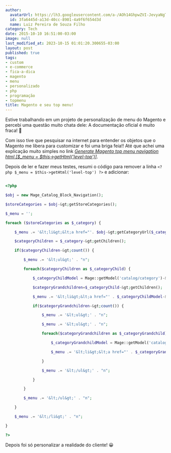 ```yaml
---
author:
  avatarUrl: https://lh3.googleusercontent.com/a-/AOh14GhpwZVI-JevyaNgTdlrOT6YN20cI6V9Kxtq38Ij8AQ=s100
  id: 3fa6445d-a13d-40cc-8901-4a9f6f654d3d
  name: Luiz Pereira de Souza Filho
category: Tech
date: 2015-10-10 16:51:00-03:00
image: null
last_modified_at: 2023-10-15 01:01:20.300655-03:00
layout: post
published: true
tags:
- custom
- e-commerce
- fica-a-dica
- magento
- menu
- personalizado
- php
- programação
- topmenu
title: Magento e seu top menu!
---
```


Estive trabalhando em um projeto de personalização de menu do Magento e percebi uma questão muito chata dele: A documentação oficial é muito fraca! 🙁

Com isso tive que pesquisar na internet para entender os objetos que o Magento me libera para customizar e foi uma briga feia!! Até que achei uma explicação muito simples no link [*Generate Magento top menu navigation html [$_menu = $this->getHtml('level-top')]*](http://www.w3bdeveloper.com/how-to/generate-magento-top-menu-navigation-html-menu-this-gethtml-level-top/).

Depois de ler e fazer meus testes, resumi o código para remover a linha `<?php $_menu = $this->getHtml('level-top') ?>` e adicionar:

```php

<?php

$obj = new Mage_Catalog_Block_Navigation();

$storeCategories = $obj-&gt;getStoreCategories();

$_menu = '';

foreach ($storeCategories as $_category) {

    $_menu .= '&lt;li&gt;&lt;a href="'. $obj-&gt;getCategoryUrl($_category) .'"&gt;' . $_category-&gt;getName() . '&lt;/a&gt;' . "n";

    $categoryChildren = $_category-&gt;getChildren();

    if($categoryChildren-&gt;count()) {

        $_menu .= '&lt;ul&gt;' . "n";

        foreach($categoryChildren as $_categoryChild) {

            $_categoryChildModel = Mage::getModel('catalog/category')-&gt;load($_categoryChild-&gt;getId());

            $categoryGrandchildren=$_categoryChild-&gt;getChildren();

            $_menu .= '&lt;li&gt;&lt;a href="' . $_categoryChildModel-&gt;getUrl() . '"&gt;' . $_categoryChild-&gt;getName() . '&lt;/a&gt;&lt;/li&gt;' . "n";

            if($categoryGrandchildren-&gt;count()) {

                $_menu .= '&lt;ul&gt;' . "n";

                $_menu .= '&lt;ul&gt;' . "n";

                foreach($categoryGrandchildren as $_categoryGrandchild) {

                    $_categoryGrandchildModel = Mage::getModel('catalog/category')-&gt;load($_categoryGrandchild-&gt;getId());

                    $_menu .= '&lt;li&gt;&lt;a href="' . $_categoryGrandchildModel-&gt;getUrl() . '"&gt;' .  $_categoryGrandchild-&gt;getName() . '&lt;/a&gt;&lt;/li&gt;' . "n";

                }

                $_menu .= '&lt;/ul&gt;' . "n";

            }

        }

        $_menu .= '&lt;/ul&gt;' . "n";

    }

    $_menu .= '&lt;/li&gt;' . "n";

}

?>

```

Depois foi só personalizar a realidade do cliente! 😀

